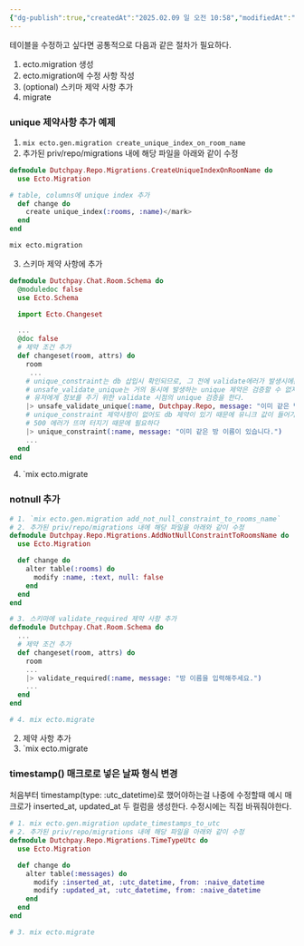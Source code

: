 ```yaml
---
{"dg-publish":true,"createdAt":"2025.02.09 일 오전 10:58","modifiedAt":"2025.02.10 월 오후 14:07","permalink":"/Dev/elixir/phoenix/Ecto /","dgPassFrontmatter":true}
---
```



테이블을 수정하고 싶다면 공통적으로 다음과 같은 절차가 필요하다.
1. ecto.migration 생성
2. ecto.migration에 수정 사항 작성
3. (optional) 스키마 제약 사항 추가
4. migrate

### unique 제약사항 추가 예제

1. `mix ecto.gen.migration create_unique_index_on_room_name`
2. 추가된 priv/repo/migrations 내에 해당 파일을 아래와 같이 수정
```elixir
defmodule Dutchpay.Repo.Migrations.CreateUniqueIndexOnRoomName do
  use Ecto.Migration

# table, columns에 unique index 추가
  def change do
 	create unique_index(:rooms, :name)</mark>
  end
end
```

```sh
mix ecto.migration
```

3. 스키마 제약 사항에 추가

```elixir
defmodule Dutchpay.Chat.Room.Schema do
  @moduledoc false
  use Ecto.Schema

  import Ecto.Changeset

  ...
  @doc false
  # 제약 조건 추가
  def changeset(room, attrs) do
    room
	 ...
    # unique_constraint는 db 삽입시 확인되므로, 그 전에 validate에러가 발생시에는 고유한지 아닌지 알 수 없다.
    # unsafe_validate_unique는 거의 동시에 발생하는 unique 제약은 검증할 수 없지만
    # 유저에게 정보를 주기 위한 validate 시점의 unique 검증을 한다.
    |> unsafe_validate_unique(:name, Dutchpay.Repo, message: "이미 같은 방 이름이 있습니다.")
    # unique_constraint 제약사항이 없어도 db 제약이 있기 때문에 유니크 값이 들어가지는 않지만
    # 500 에러가 뜨며 터지기 때문에 필요하다
    |> unique_constraint(:name, message: "이미 같은 방 이름이 있습니다.")
    ...
  end
end

```

4. `mix ecto.migrate

### notnull 추가

```elixir
# 1. `mix ecto.gen.migration add_not_null_constraint_to_rooms_name`
# 2. 추가된 priv/repo/migrations 내에 해당 파일을 아래와 같이 수정 
defmodule Dutchpay.Repo.Migrations.AddNotNullConstraintToRoomsName do
  use Ecto.Migration

  def change do
    alter table(:rooms) do
      modify :name, :text, null: false
    end
  end
end

# 3. 스키마에 validate_required 제약 사항 추가
defmodule Dutchpay.Chat.Room.Schema do
  ...  
  # 제약 조건 추가
  def changeset(room, attrs) do
    room
    ...
    |> validate_required(:name, message: "방 이름을 입력해주세요.")
    ...
  end
end

# 4. mix ecto.migrate
```
2. 제약 사항 추가
3. `mix ecto.migrate

### timestamp() 매크로로 넣은 날짜 형식 변경

처음부터 timestamp(type: :utc_datetime)로 했어야하는걸 나중에 수정할때 예시
매크로가 inserted_at, updated_at 두 컬럼을 생성한다.
수정시에는 직접 바꿔줘야한다.

```elixir
# 1. mix ecto.gen.migration update_timestamps_to_utc
# 2. 추가된 priv/repo/migrations 내에 해당 파일을 아래와 같이 수정
defmodule Dutchpay.Repo.Migrations.TimeTypeUtc do
  use Ecto.Migration

  def change do
    alter table(:messages) do
      modify :inserted_at, :utc_datetime, from: :naive_datetime
      modify :updated_at, :utc_datetime, from: :naive_datetime
    end
  end
end

# 3. mix ecto.migrate
```
